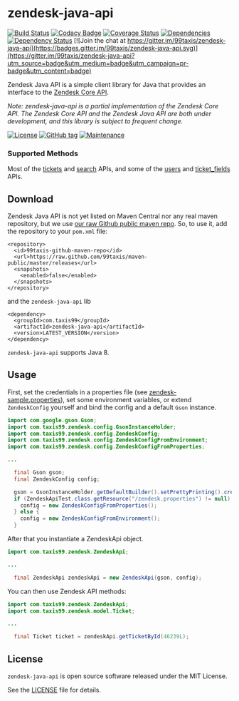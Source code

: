 zendesk-java-api
================

[![Build Status](https://travis-ci.org/99taxis/zendesk-java-api.svg?branch=master)](https://travis-ci.org/99taxis/zendesk-java-api) [![Codacy Badge](https://api.codacy.com/project/badge/grade/6cddab4d424143e78b31f34935f16f45)](https://www.codacy.com/app/99taxis/zendesk-java-api) [![Coverage Status](https://coveralls.io/repos/github/99taxis/zendesk-java-api/badge.svg?branch=master)](https://coveralls.io/github/99taxis/zendesk-java-api?branch=master "Coveralls") [![Dependencies](https://app.updateimpact.com/badge/704215565069324288/zendesk-java-api.svg?config=test)](https://app.updateimpact.com/latest/704215565069324288/zendesk-java-api) [![Dependency Status](https://www.versioneye.com/user/projects/56e7b4de96f80c0054235070/badge.svg?style=flat)](https://www.versioneye.com/user/projects/56e7b4de96f80c0054235070) [![Join the chat at https://gitter.im/99taxis/zendesk-java-api](https://badges.gitter.im/99taxis/zendesk-java-api.svg)](https://gitter.im/99taxis/zendesk-java-api?utm_source=badge&utm_medium=badge&utm_campaign=pr-badge&utm_content=badge)

Zendesk Java API is a simple client library for Java that provides an interface to the [Zendesk Core API](https://developer.zendesk.com/rest_api/docs/core/introduction).

_Note: zendesk-java-api is a partial implementation of the Zendesk Core API. The Zendesk Core API and the Zendesk Java API are both under development, and this library is subject to frequent change._

[![License](http://img.shields.io/:license-MIT-blue.svg)](https://github.com/99taxis/zendesk-java-api/blob/master/LICENSE "MIT Licence") [![GitHub tag](https://img.shields.io/github/tag/99taxis/zendesk-java-api.svg)](https://github.com/99taxis/zendesk-java-api/tags) [![Maintenance](https://img.shields.io/maintenance/yes/2016.svg)](https://github.com/99taxis/awsscala/commits/master)


### Supported Methods

Most of the [tickets](https://developer.zendesk.com/rest_api/docs/core/tickets) and [search](https://developer.zendesk.com/rest_api/docs/core/search) APIs, and some of the [users](https://developer.zendesk.com/rest_api/docs/core/users) and [ticket_fields](https://developer.zendesk.com/rest_api/docs/core/ticket_fields) APIs.


Download
--------

Zendesk Java API is not yet listed on Maven Central nor any real maven repository, but we use [our raw Github public maven repo](https://github.com/99taxis/maven-public). So, to use it, add the repository to your `pom.xml` file:
```
<repository>
  <id>99taxis-github-maven-repo</id>
  <url>https://raw.github.com/99taxis/maven-public/master/releases</url>
  <snapshots>
    <enabled>false</enabled>
  </snapshots>
</repository>
```
and the `zendesk-java-api` lib

```
<dependency>
  <groupId>com.taxis99</groupId>
  <artifactId>zendesk-java-api</artifactId>
  <version>LATEST_VERSION</version>
</dependency>
```

`zendesk-java-api` supports Java 8.


Usage
-----

First, set the credentials in a properties file (see [zendesk-sample.properties](https://github.com/99taxis/zendesk-java-api/blob/master/src/main/resources/zendesk-sample.properties)), set some environment variables, or extend `ZendeskConfig` yourself and bind the config and a default `Gson` instance.

```java
import com.google.gson.Gson;
import com.taxis99.zendesk.config.GsonInstanceHolder;
import com.taxis99.zendesk.config.ZendeskConfig;
import com.taxis99.zendesk.config.ZendeskConfigFromEnvironment;
import com.taxis99.zendesk.config.ZendeskConfigFromProperties;

...

  final Gson gson;
  final ZendeskConfig config;

  gson = GsonInstanceHolder.getDefaultBuilder().setPrettyPrinting().create();
  if (ZendeskApiTest.class.getResource("/zendesk.properties") != null) {
    config = new ZendeskConfigFromProperties();
  } else {
    config = new ZendeskConfigFromEnvironment();
  }

```

After that you instantiate a ZendeskApi object.
```java
import com.taxis99.zendesk.ZendeskApi;

...

  final ZendeskApi zendeskApi = new ZendeskApi(gson, config);
```

You can then use Zendesk API methods:
```java
import com.taxis99.zendesk.ZendeskApi;
import com.taxis99.zendesk.model.Ticket;

...

  final Ticket ticket = zendeskApi.getTicketById(46239L);
```


License
-------

`zendesk-java-api` is open source software released under the MIT License.

See the [LICENSE](https://github.com/99taxis/zendesk-java-api/blob/master/LICENSE) file for details.
